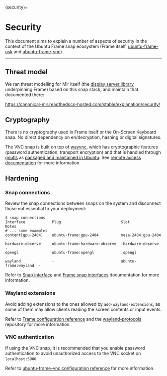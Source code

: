 (security)=
# Security

This document aims to explain a number of aspects of security in the context of the Ubuntu Frame snap ecosystem (Frame itself, [ubuntu-frame-osk](https://snapcraft.io/ubuntu-frame-osk) and [ubuntu-frame-vnc](https://snapcraft.io/ubuntu-frame-vnc)).

---

## Threat model

We ran threat modelling for Mir itself (the [display server library](https://mir-server.io/) underpinning Frame) based on this snap stack, and maintain that documented there:

https://canonical-mir.readthedocs-hosted.com/stable/explanation/security/

## Cryptography

There is no cryptography used in Frame itself or the On-Screen Keyboard snap. No direct dependency on en/decryption, hashing or digital signatures.

The VNC snap is built on top of [wayvnc](https://github.com/any1/wayvnc), which has cryptographic features (password authentication, transport encryption) and that is handled through [gnutls](https://gnutls.org/) as [packaged and maintained in Ubuntu](https://packages.ubuntu.com/source/gnutls28). See [remote access documentation](https://discourse.ubuntu.com/t/29667#remote-access) for more information.

## Hardening

### Snap connections
Review the snap connections between snaps on the system and disconnect those not essential to your deployment:
```
$ snap connections
Interface            Plug                           Slot                  Notes
# ... some examples
content[gpu-2404]    ubuntu-frame:gpu-2404          mesa-2404:gpu-2404    -
hardware-observe     ubuntu-frame:hardware-observe  :hardware-observe     -
opengl               ubuntu-frame:opengl            :opengl               -
wayland              -                              ubuntu-frame:wayland  -
```
Refer to [Snap interface](https://snapcraft.io/docs/interfaces) and [Frame snap interfaces](/reference/ubuntu-frame-snap-interfaces.md) documentation for more information.

### Wayland extensions
Avoid adding extensions to the ones allowed by `add-wayland-extensions`, as some of them may allow clients reading the screen contents or input events.

Refer to [Frame configuration reference](/reference/ubuntu-frame-configuration-options.md) and the [wayland-protocols](https://gitlab.freedesktop.org/wayland/wayland-protocols/) repository for more information.

### VNC authentication
If using the VNC snap, It is recommended that you enable password authentication to avoid unauthorized access to the VNC socket on `localhost:5900`.

Refer to [ubuntu-frame-vnc configuration reference](/how-to/using-ubuntu-frame/use-remote-assistance.md) for more information.
